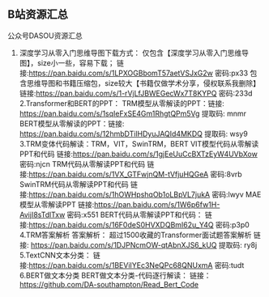 ## B站资源汇总
公众号DASOU资源汇总
1. 深度学习从零入门思维导图下载方式：
仅包含【深度学习从零入门思维导图】，size小一些，容易下载；
链接:https://pan.baidu.com/s/1LPXOGBbomT57aetVSJxG2w  密码:px33
包含思维导图和书籍压缩包，size较大【书籍仅做学术分享，侵权联系我删除】
链接:https://pan.baidu.com/s/1-rVjLfJBWEGecWx7T8KYPQ  密码:233d
2.Transformer和BERT的PPT：
TRM模型从零解读的PPT：链接: https://pan.baidu.com/s/1sqIeFxSE4Gm1RhgtQPm5Vg 提取码: mnmr
BERT模型从零解读的PPT：链接: https://pan.baidu.com/s/12hmbDTilHDyuJAQId4MKDQ 提取码: wsy9
3.TRM变体代码解读：TRM，VIT，SwinTRM，BERT
VIT模型代码从零解读PPT和代码
链接:https://pan.baidu.com/s/1gjEeUuCcBXTzEyW4UVbXow  密码:njcn
TRM代码从零解读PPT和代码
链接:https://pan.baidu.com/s/1VX_GTFwjnQM-tVfjuHQGeA  密码:8vrb
SwinTRM代码从零解读PPT和代码
链接:https://pan.baidu.com/s/1hOWHpshqOb1oLBpVL7jukA  密码:lwyv
MAE模型从零解读PPT
链接:https://pan.baidu.com/s/1W6p6fw1H-AvijI8sTdlTxw  密码:x551
BERT代码从零解读PPT和代码：
链接:https://pan.baidu.com/s/16F0deS0HVXDQBmI62u_Y4Q  密码:p3p0
4.TRM答案解析
答案解析：
超过1500收藏的Transformer面试题答案解析
链接: https://pan.baidu.com/s/1DJPNcmOW-qtAbnXJS6_kUQ 提取码: ry8j
5.TextCNN文本分类：
链接:https://pan.baidu.com/s/1BEViIYEc3NeQPc68QNUxmA  密码:tudt
6.BERT做文本分类
BERT做文本分类-代码逐行解读：
链接：https://github.com/DA-southampton/Read_Bert_Code






